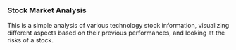 ### Stock Market Analysis

This is a simple analysis of various technology stock information, visualizing different aspects based on their previous performances, and looking at the risks of a stock. 
